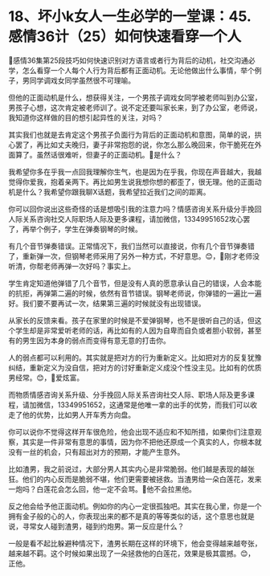 # 18、坏小k女人一生必学的一堂课：45.感情36计（25）如何快速看穿一个人

🎼感情36集第25段技巧如何快速识别对方语言或者行为背后的动机，社交沟通必学，怎么看穿一个人每个人行为背后都有正面动机。无论他做出什么事情，举个例子，男同学调戏女同学虽然很不可理喻。

但他的正面动机是什么，想获得关注，一个男孩子调戏女同学被老师叫到办公室，男孩子心想，这次肯定被老师训了。说不定还要叫家长来，到了办公室，老师说，我知道你这样做的目的想引起异性的关注，对吗？

其实我们也就是去肯定这个男孩子负面行为背后的正面动机和意图，简单的说，拱心罢了，再比如丈夫晚归，妻子非常抱怨的说，你怎么那么晚回来，你干脆死在外面算了。虽然话很难听，但妻子的正面动机。🎼是什么？

我希望你多在乎我一点回我理解你生气，也是因为在乎我，你现在声音越大，我越觉得你爱我，抱着亲两下。再比如男生说我想你想的都歪了，很无理。他的正面动机是什么？我希望你跟我聊X话题，我希望拉近我们之间的距离。

你可以回你说出这些奇怪的话是想吸引我的注意力吗？情感咨询关系升级分手挽回人际关系咨询社交人际职场人际及更多课程，请加微信，13349951652攻心罢了，再举个例子，学生在弹奏钢琴的时候。

有几个音节弹奏错误。正常情况下，我们当然可以直接说，你有几个音节弹奏错了，重新弹一次，但钢琴老师采用了另外一种方式，不好意思。😊，🎼刚才老师没听清，你帮老师再弹一次好吗？事实上。

学生肯定知道他弹错了几个音节，但是没有人真的愿意承认自己的错误，人会本能的抗拒，再弹第二遍的时候，依然有音节错误。钢琴老师说，你弹错的一遍比一遍好。我们要不要再试一次，结果第三遍的时候就没有出现错误。

从家长的反馈来看。孩子在家里的时候是不爱弹钢琴，也不是很听自己的话，但这个学生却是非常爱听老师的话，再比如有的人因为自卑而自负或者胆小软弱，甚至有的男生因为本身的弱点而变得有意无意的打击你。

人的弱点都可以利用的。其实就是把对方的行为重新定义。比如把对方的反复犹豫纠结，重新定义为没自信，把对方的讨好重新定义成没个性没主见。比如有的优质男经常。😊，🎼爱炫富。

而物质情感咨询关系升级、分手挽回人际关系咨询社交人际、职场人际及更多课程，请加微信，13349951652，这通常是他唯一拿的出手的优势，而我们可以收走了他的优势，比如男人开车秀方向盘。

你可以说你不觉得这样开车很危险，他会出现不适应和不知所措，如果你们注意观察，其实是一件非常有意思的事情，因为你不把他还原成一个真实的人，你根本就没有一丝的机会，只有超出对方的预期，才能产生意外。

比如渣男，我之前说过，大部分男人其实内心是非常脆弱。他们越是表现的越张狂。他们的内心反而是脆弱不堪，他们更需要被拯救。当渣男给一朵白莲花，发来一炮吗？白莲花会怎么回，他一定不会骂。🎼他不会拉黑他。

反之他会给予他正面动机。例如你的内心一定很孤独吧。其实在我心里，你是一个拥有金子般的心的人，你表现出来的都不是真的等等类似的话，这个意思也就是说，寻常女人碰到渣男，碰到约炮男。第一反应是什么？

一般是看不起比躲避种情况下，渣男长期在这样的环境下，他会变得越来越夸张，越来越不羁。这个时候如果出现了一朵拯救他的白莲花，效果是极其震撼。😊，正他。

